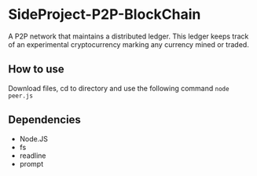 # SideProject-P2P-BlockChain
A P2P network that maintains a distributed ledger. This ledger keeps track of an experimental cryptocurrency marking any currency mined or traded.

## How to use
Download files, cd to directory and use the following command
`node peer.js`

## Dependencies
* Node.JS
* fs
* readline
* prompt
